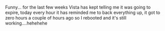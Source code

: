 Funny... for the last few weeks Vista has kept telling me it was going to expire, today every hour it has reminded me to back everything up, it got to zero hours a couple of hours ago so I rebooted and it's still working....hehehehe
